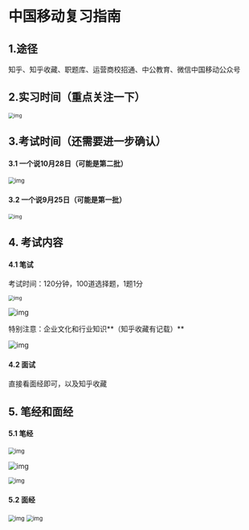 # 中国移动复习指南

## 1.途径

知乎、知乎收藏、职题库、运营商校招通、中公教育、微信中国移动公众号

## 2.实习时间（重点关注一下）

<img src="${png}/image-20240103120016983.jpeg" alt="img" style="zoom:67%;" />

## 3.考试时间（还需要进一步确认）

#### 3.1 一个说10月28日（可能是第二批）

<img src="${png}/}{KE0CHKFLTU9I]R6ZMXRUR-1704337975260.jpeg" alt="img" style="zoom:80%;" />

#### 3.2 一个说9月25日（可能是第一批）

<img src="${png}/image-20240103120230247.jpeg" alt="img" style="zoom:67%;" />

## 4. 考试内容

#### 4.1 笔试

考试时间：120分钟，100道选择题，1题1分

<img src="${png}/image-20240103120821390.jpeg" alt="img" style="zoom:67%;" />

![img](${png}/image-20240104110236779.jpeg)

特别注意：企业文化和行业知识**（知乎收藏有记载）**

![img](${png}/image-20240103120749182-1704338067540.jpeg)

#### 4.2 面试

直接看面经即可，以及知乎收藏

## 5. 笔经和面经

#### 5.1 笔经

<img src="${png}/image-20240104104406002.jpeg" alt="img" style="zoom:80%;" />

![img](${png}/image-20240104104645987.jpeg)

<img src="${png}/image-20240104104714974.jpeg" alt="img" style="zoom:80%;" />

#### 5.2 面经

<img src="${png}/image-20240104105001994.jpeg" alt="img" style="zoom:80%;" />

<img src="${png}/image-20240104105605892.jpeg" alt="img" style="zoom:80%;" />